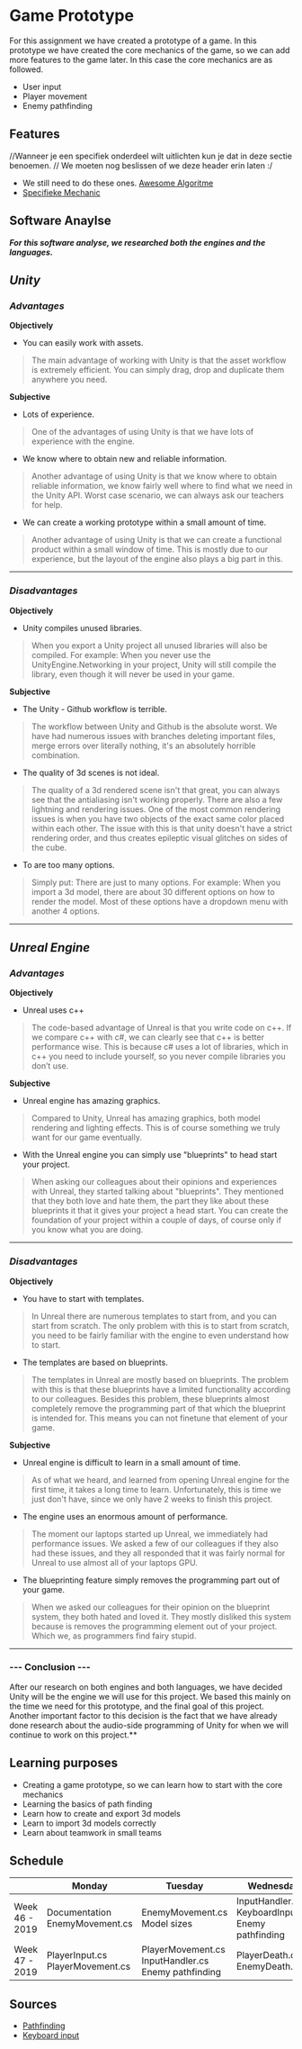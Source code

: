 # Game Prototype
For this assignment we have created a prototype of a game. In this prototype we have created the core mechanics of the game, so we can add more features to the game later. In this case the core mechanics are as followed.
- User input
- Player movement
- Enemy pathfinding

## Features
//Wanneer je een specifiek onderdeel wilt uitlichten kun je dat in deze sectie benoemen.
// We moeten nog beslissen of we deze header erin laten :/

- We still need to do these ones. [Awesome Algoritme](link)
- [Specifieke Mechanic](link)

## Software Anaylse

***For this software analyse, we researched both the engines and the languages.***

## ***Unity***
### ***Advantages***
**Objectively**
- You can easily work with assets.
>The main advantage of working with Unity is that the asset workflow is extremely efficient. You can simply drag, drop and duplicate them anywhere you need.

**Subjective**
- Lots of experience.
>One of the advantages of using Unity is that we have lots of experience with the engine.

- We know where to obtain new and reliable information.
>Another advantage of using Unity is that we know where to obtain reliable information, we know fairly well where to find what we need in the Unity API.
Worst case scenario, we can always ask our teachers for help.

- We can create a working prototype within a small amount of time.
>Another advantage of using Unity is that we can create a functional product within a small window of time.
This is mostly due to our experience, but the layout of the engine also plays a big part in this.

---
### ***Disadvantages***

**Objectively**
- Unity compiles unused libraries.
>When you export a Unity project all unused libraries will also be compiled.
For example: When you never use the UnityEngine.Networking in your project, Unity will still compile the library, even though it will never be used in your game.

**Subjective**
- The Unity - Github workflow is terrible.
>The workflow between Unity and Github is the absolute worst.
We have had numerous issues with branches deleting important files, merge errors over literally nothing, it's an absolutely horrible combination.

- The quality of 3d scenes is not ideal.
>The quality of a 3d rendered scene isn't that great, you can always see that the antialiasing isn't working properly.
There are also a few lightning and rendering issues. One of the most common rendering issues is when you have two objects of the exact same color placed within each other.
The issue with this is that unity doesn't have a strict rendering order, and thus creates epileptic visual glitches on sides of the cube.

- To are too many options.
>Simply put: There are just to many options.
For example: When you import a 3d model, there are about 30 different options on how to render the model.
Most of these options have a dropdown menu with another 4 options.

---

## ***Unreal Engine***

### ***Advantages***

**Objectively**
- Unreal uses c++
>The code-based advantage of Unreal is that you write code on c++. If we compare c++ with c#, we can clearly see that c++ is better performance wise. This is because c# uses a lot of libraries, which in c++ you need to include yourself, so you never compile libraries you don’t use.

**Subjective**
- Unreal engine has amazing graphics.
>Compared to Unity, Unreal has amazing graphics, both model rendering and lighting effects.
This is of course something we truly want for our game eventually.

- With the Unreal engine you can simply use "blueprints" to head start your project.
>When asking our colleagues about their opinions and experiences with Unreal, they started talking about "blueprints".
They mentioned that they both love and hate them, the part they like about these blueprints it that it gives your project a head start.
You can create the foundation of your project within a couple of days, of course only if you know what you are doing.

---
### ***Disadvantages***
**Objectively**

- You have to start with templates.
>In Unreal there are numerous templates to start from, and you can start from scratch. The only problem with this is to start from scratch, you need to be fairly familiar with the engine to even understand how to start.

- The templates are based on blueprints.
>The templates in Unreal are mostly based on blueprints. The problem with this is that these blueprints have a limited functionality according to our colleagues. Besides this problem, these blueprints almost completely remove the programming part of that which the blueprint is intended for. This means you can not finetune that element of your game.

**Subjective**
- Unreal engine is difficult to learn in a small amount of time.
>As of what we heard, and learned from opening Unreal engine for the first time, it takes a long time to learn.
Unfortunately, this is time we just don't have, since we only have 2 weeks to finish this project.

- The engine uses an enormous amount of performance.
>The moment our laptops started up Unreal, we immediately had performance issues.
We asked a few of our colleagues if they also had these issues, and they all responded that it was fairly normal for Unreal to use almost all of your laptops GPU.

- The blueprinting feature simply removes the programming part out of your game.
>When we asked our colleagues for their opinion on the blueprint system, they both hated and loved it.
They mostly disliked this system because is removes the programming element out of your project.
Which we, as programmers find fairy stupid.
  
 ------

### **--- Conclusion ---**
After our research on both engines and both languages, we have decided Unity will be the engine we will use for this project. We based this mainly on the time we need for this prototype, and the final goal of this project. Another important factor to this decision is the fact that we have already done research about the audio-side programming of Unity for when we will continue to work on this project.**


## Learning purposes
- Creating a game prototype, so we can learn how to start with the core mechanics
- Learning the basics of path finding
- Learn how to create and export 3d models
- Learn to import 3d models correctly
- Learn about teamwork in small teams

## Schedule
| | Monday | Tuesday | Wednesday | Thursday | Friday |
| --- | --- | --- | --- | --- | --- |
|Week 46 - 2019| Documentation EnemyMovement.cs| EnemyMovement.cs Model sizes | InputHandler.cs KeyboardInput.cs Enemy pathfinding | InputHandler.cs KeyboardInput.cs | PlayerMovement.cs Enemy pathfinding |
|Week 47 - 2019 | PlayerInput.cs PlayerMovement.cs | PlayerMovement.cs InputHandler.cs Enemy pathfinding | PlayerDeath.cs EnemyDeath.cs | Optimising scripts adding extra comments | Finalising and exporting project |

## Sources
- [Pathfinding](https://www.youtube.com/watch?v=mP7ulMu5UkU)
- [Keyboard input](https://docs.unity3d.com/ScriptReference/Input.html)
